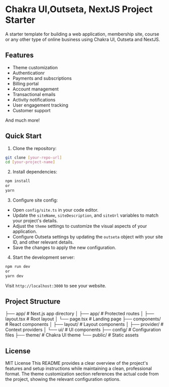 # Chakra UI,Outseta, NextJS Project Starter

A starter template for building a web application, membership site, course or any other type of online business using Chakra UI, Outseta and NextJS.

## Features 

- Theme customization
- Authenticationr
- Payments and subscriptions
- Billing portal
- Account management
- Transactional emails
- Activity notifications
- User engagement tracking
- Customer support

And much more!

## Quick Start

1. Clone the repository: 
```bash
git clone [your-repo-url]
cd [your-project-name]
```

2. Install dependencies:
```bash
npm install
or
yarn
```

3. Configure site config:

- Open `config/site.ts` in your code editor.
- Update the `siteName`, `siteDescription`, and `siteUrl` variables to match your project's details.
- Adjust the `theme` settings to customize the visual aspects of your application.
- Configure Outseta settings by updating the `outseta` object with your site ID, and other relevant details.
- Save the changes to apply the new configuration.

4. Start the development server:
```bash
npm run dev
or
yarn dev
```

Visit `http://localhost:3000` to see your website.

## Project Structure

├── app/ # Next.js app directory
│ ├── app/ # Protected routes
│ ├── layout.tsx # Root layout
│ └── page.tsx # Landing page
├── components/ # React components
│ ├── layout/ # Layout components
│ ├── provider/ # Context providers
│ └── ui/ # UI components
├── config/ # Configuration files
├── theme/ # Chakra UI theme
└── public/ # Static assets


## License

MIT License
This README provides a clear overview of the project's features and setup instructions while maintaining a clean, professional format. The theme customization section references the actual code from the project, showing the relevant configuration options.
